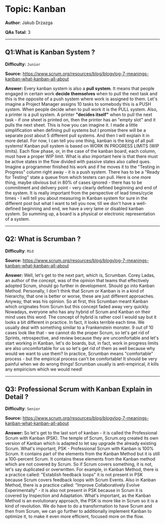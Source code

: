 # Topic: Kanban

**Author**: Jakub Drzazga

**QAs Total**: 3

---

## Q1:**What is Kanban System ?** 


**Difficulty:** `Junior`

**Source:** https://www.scrum.org/resources/blog/blogvlog-7-meanings-kanban-what-kanban-all-about

**Answer:**
Every kanban system is also a **pull system**. It means that people engaged in certain work **decide themselves** when to pull the next task and this is the opposite of a push system where work is assigned to them.
Let's imagine a Project Manager assigns 10 tasks to somebody this is a PUSH system. When people decide when to pull work it is the PULL system. Also, a printer is a pull system. A printer **"decides itself"** when to pull the next task - if one sheet is printed on, then the printer has an "empty slot" and it pulls the next sheet. This is how you can imagine it.
I made a little simplification when defining pull systems but I promise there will be a separate post about 5 different pull systems. And then I will explain it in more detail. For now, I can tell you one thing, kanban is the king of all pull systems!
Kanban pull system is based on WORK IN PROGRESS LIMITS (WIP limits). Each flow phase, or, in the case of the kanban board, each column, must have a proper WIP limit.
What is also important here is that there must be active states in the flow divided with passive states also called ques. Imagine a programmer finished his work and if he moves it to the "Testing in Progress" column right away - it is a push system. There has to be a "Ready for Testing" state a queue from which testers can pull.
Here is one more thing, maybe obvious but in 80% of cases ignored - there has to be commitment and delivery point - very clearly defined beginning and end of the system. It is really important from the perspective of lead times/cycle times - I will tell you about measuring in Kanban system for sure in the different post but what I want to tell you now, till we don't have a well-defined beginning and end, we have a very lame or disabled kanban system. So summing up, a board is a physical or electronic representation of a system.

---


## Q2: **What is Scrumban ?**
**Difficulty**: `Mid`

**Source:** https://www.scrum.org/resources/blog/blogvlog-7-meanings-kanban-what-kanban-all-about


**Answer:**
Well, let's get to the next part, which is, Scrumban. Corey Ladas, an author of the concept, was of the opinion that teams that effectively adopted Scrum, should go further in development. Should go into Kanban Method. Personally, I don't think that Scrum or Kanban is in a kind of hierarchy, that one is better or worse, these are just different approaches. Anyway, that was his opinion. So at first, this Scrumban meant Kanban which originates from Scrum but this concept faded away very quickly.
Nowadays, everyone who has any hybrid of Scrum and Kanban on their mind uses this word. The concept of hybrid is rather cool I would say but it looks a bit different in practice. In fact, it looks terrible each time. We usually deal with something similar to a Frankenstein monster.
9 out of 10 cases look like that - we cannot do the proper Scrum, so let's get rid of Sprints, retrospective, and review because they are uncomfortable and let's start working in Kanban, let's do boards, but, in fact, work in progress limits are also uncomfortable for us so let's get rid of them as well because why would we want to use them? In practice, Scrumban means "comfortable" process - but the empirical process can't be comfortable! It should be very painful when we do wrong things! Scrumban usually is anti-empirical, it kills any empiricism which we would need!

---

## Q3: **Professional Scrum with Kanban Explain in Detail ?**


**Difficulty**: `Senior`

**Source:** https://www.scrum.org/resources/blog/blogvlog-7-meanings-kanban-what-kanban-all-about
 

**Answer:**
So let's get to the last sort of kanban - it is called the Professional Scrum with Kanban (PSK). The temple of Scrum, Scrum.org created its own version of Kanban which is adapted to let say upgrade the already existing Scrum. 
What's important, PSK - Professional Scrum with Kanban is 100% Scrum. It contains part of the elements from the Kanban Method but it is still a 100-percent Scrum. It contains these elements from the Kanban method which are not covered by Scrum. So if Scrum covers something, it is not, let's say duplicated or overwritten. For example, in Kanban Method, there is a practice called: "Establish feedback loops" it is not present in PSK because Scrum covers feedback loops with Scrum Events. Also in Kanban Method, there is a practice called: "Improve Collaboratively Evolve Experimentally" - it is also not present in PSK because in Scrum it is covered by Inspection and Adaptation.
What's important, as the Kanban Method is an evolutionary approach, the PSK is more like in Scrum so it is a kind of revolution. We do have to do a transformation to have Scrum and then from Scrum, we can go further to additionally implement Kanban to optimize it, to make it even more efficient, focused more on the flow.
